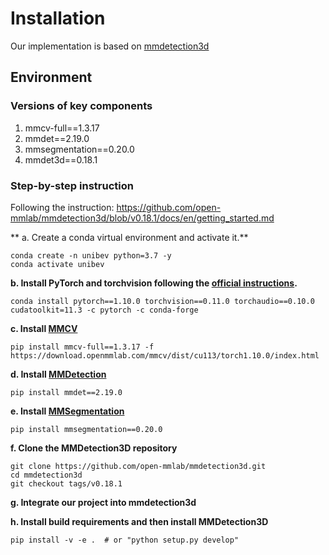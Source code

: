 # Installation
Our implementation is based on [mmdetection3d](https://github.com/open-mmlab/mmdetection3d/tree/v0.18.1)

## Environment
### Versions of key components
1. mmcv-full==1.3.17
2. mmdet==2.19.0
3. mmsegmentation==0.20.0
4. mmdet3d==0.18.1 

### Step-by-step instruction
Following the instruction: https://github.com/open-mmlab/mmdetection3d/blob/v0.18.1/docs/en/getting_started.md

** a. Create a conda virtual environment and activate it.** 
```shell
conda create -n unibev python=3.7 -y
conda activate unibev
```

**b. Install PyTorch and torchvision following the [official instructions](https://pytorch.org/).**

```shell
conda install pytorch==1.10.0 torchvision==0.11.0 torchaudio==0.10.0 cudatoolkit=11.3 -c pytorch -c conda-forge
```

**c. Install [MMCV](https://github.com/open-mmlab/mmcv/blob/v1.3.17/docs/get_started/installation.md)**

```shell
pip install mmcv-full==1.3.17 -f https://download.openmmlab.com/mmcv/dist/cu113/torch1.10.0/index.html
```

**d. Install [MMDetection](https://github.com/open-mmlab/mmdetection)**
```shell
pip install mmdet==2.19.0
```

**e. Install [MMSegmentation](https://github.com/open-mmlab/mmsegmentation)**
```shell
pip install mmsegmentation==0.20.0
```

**f. Clone the MMDetection3D repository**
```shell
git clone https://github.com/open-mmlab/mmdetection3d.git
cd mmdetection3d
git checkout tags/v0.18.1
```
**g. Integrate our project into mmdetection3d**

**h. Install build requirements and then install MMDetection3D**
```shell
pip install -v -e .  # or "python setup.py develop"
```